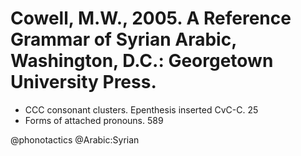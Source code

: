 # Cowell, M.W., 2005. A Reference Grammar of Syrian Arabic, Washington, D.C.: Georgetown University Press.

- CCC consonant clusters. Epenthesis inserted CvC-C. 25
- Forms of attached pronouns. 589

@phonotactics
@Arabic:Syrian
